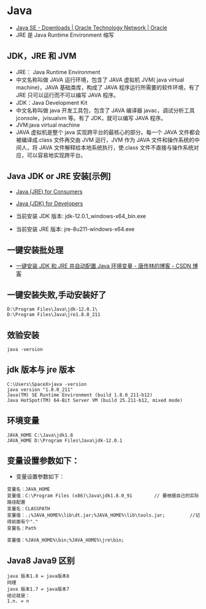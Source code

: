 # Java

- [Java SE - Downloads | Oracle Technology Network | Oracle](https://www.oracle.com/technetwork/java/javase/downloads/index.html)
- JRE 是 Java Runtime Environment 缩写

## JDK，JRE 和 JVM

- JRE： Java Runtime Environment
- 中文名称叫做 JAVA 运行环境，包含了 JAVA 虚拟机 JVM( java virtual machine)，JAVA 基础类库，构成了 JAVA 程序运行所需要的软件环境，有了 JRE 只可以运行而不可以编写 JAVA 程序。
- JDK：Java Development Kit
- 中文名称叫做 java 开发工具包，包含了 JAVA 编译器 javac，调试分析工具 jconsole，jvisualvm 等。有了 JDK，就可以编写 JAVA 程序。
- JVM:java virtual machine
- JAVA 虚拟机是整个 java 实现跨平台的最核心的部分。每一个 JAVA 文件都会被编译成.class 文件再交由 JVM 运行，JVM 作为 JAVA 文件和操作系统的中间人，将 JAVA 文件解释给本地系统执行，使.class 文件不直接与操作系统对应，可以容易地实现跨平台。

## Java JDK or JRE 安装[示例]

- [Java (JRE) for Consumers](http://java.com/download)
- [Java (JDK) for Developers](https://www.oracle.com/technetwork/java/javase/downloads/)

- 当前安装 JDK 版本: jdk-12.0.1_windows-x64_bin.exe
- 当前安装 JRE 版本: jre-8u211-windows-x64.exe

## 一键安装批处理

- [一键安装 JDK 和 JRE 并自动配置 Java 环境变量 - 唐传林的博客 - CSDN 博客](https://blog.csdn.net/tang_chuanlin/article/details/80240672)

## 一键安装失败,手动安装好了

```shell
D:\Program Files\Java\jdk-12.0.1\
D:\Program Files\Java\jre1.8.0_211
```

## 效验安装

```shell
java -version
```

## jdk 版本与 jre 版本

```text
C:\Users\SpaceX>java -version
java version "1.8.0_211"
Java(TM) SE Runtime Environment (build 1.8.0_211-b12)
Java HotSpot(TM) 64-Bit Server VM (build 25.211-b12, mixed mode)
```

## 环境变量

```shell
JAVA_HOME C:\Java\jdk1.8
JAVA_HOME D:\Program Files\Java\jdk-12.0.1
```

## 变量设置参数如下：

- 变量设置参数如下：

```shell
变量名：JAVA_HOME
变量值：C:\Program Files (x86)\Java\jdk1.8.0_91        // 要根据自己的实际路径配置
变量名：CLASSPATH
变量值：.;%JAVA_HOME%\lib\dt.jar;%JAVA_HOME%\lib\tools.jar;         //记得前面有个"."
变量名：Path

变量值：%JAVA_HOME%\bin;%JAVA_HOME%\jre\bin;
```

## Java8 Java9 区别

```text
java 版本1.8 = java版本8
同理
java 版本1.7 = java版本7
结论就是：
1.n. = n
```
